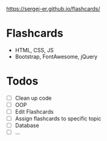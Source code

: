 https://sergej-er.github.io/flashcards/

# Flashcards
- HTML, CSS, JS
- Bootstrap, FontAwesome, jQuery

# Todos
- [ ] Clean up code
- [ ] OOP
- [ ] Edit Flashcards
- [ ] Assign flashcards to specific topic
- [ ] Database
- [ ] ...
